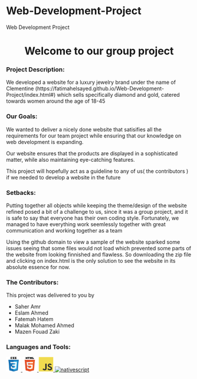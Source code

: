 # Web-Development-Project
Web Development Project

<h1 align="center">Welcome to our group project</h1>
<h3 align="left">Project Description:</h3>
<p>We developed a website for a luxury jewelry brand under the name of Clementine (https://fatimahelsayed.github.io/Web-Development-Project/index.html#) 
which sells specifically diamond and gold, catered towards women around the age of 18-45</p>

<h3 align="left">Our Goals:</h3>
<p> We wanted to deliver a nicely done website that satisifies all the requirements for our team project while ensuring that our knowledge on web development is expanding. </p>
<p>Our website ensures that the products are displayed in a sophisticated matter, while also maintaining eye-catching features.</p>
<p>This project will hopefully act as a guideline to any of us( the contributors ) if we needed to develop a website in the future</p>

<h3 align="left">Setbacks: </h3>
<p>Putting together all objects while keeping the theme/design of the website refined posed a bit of a challenge to us, since it was a group project, and it is safe to say that everyone has their own coding style. Fortunately, we managed to have everything work seemlessly together with great communication and working together as a team</p>
<p>Using the github domain to view a sample of the website sparked some issues seeing that some files would not load which prevented some parts of the website from looking finnished and flawless. So downloading the zip file and clicking on index.html is the only solution to see the website in its absolute essence for now.
</p>

<h3 align="left">The Contributors:</h3>
<p> This project was delivered to you by
<ul>
  <li> Saher Amr</li>
  <li>Eslam Ahmed</li>
  <li> Fatemah Hatem </li>
  <li>Malak Mohamed Ahmed</li> 
  <li>Mazen Fouad Zaki </li>
</ul>
</p>


<h3 align="left">Languages and Tools:</h3>
<p align="left"> <a href="https://www.w3schools.com/css/" target="_blank" rel="noreferrer"> <img src="https://raw.githubusercontent.com/devicons/devicon/master/icons/css3/css3-original-wordmark.svg" alt="css3" width="40" height="40"/> </a> <a href="https://www.w3.org/html/" target="_blank" rel="noreferrer"> <img src="https://raw.githubusercontent.com/devicons/devicon/master/icons/html5/html5-original-wordmark.svg" alt="html5" width="40" height="40"/> </a> <a href="https://developer.mozilla.org/en-US/docs/Web/JavaScript" target="_blank" rel="noreferrer"> <img src="https://raw.githubusercontent.com/devicons/devicon/master/icons/javascript/javascript-original.svg" alt="javascript" width="40" height="40"/> </a> <a href="https://nativescript.org/" target="_blank" rel="noreferrer"> <img src="https://raw.githubusercontent.com/detain/svg-logos/780f25886640cef088af994181646db2f6b1a3f8/svg/nativescript.svg" alt="nativescript" width="40" height="40"/> </a> </p>
